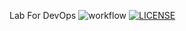 Lab For DevOps
![workflow](https://github.com/y3llkyaw/sem/actions/workflows/main.yml/badge.svg)
[![LICENSE](https://img.shields.io/github/license/y3llkyaw/sem.svg?style=flat-square)](https://github.com/<github-username>/sem/blob/master/LICENSE)

